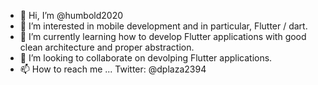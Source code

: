 - 👋 Hi, I’m @humbold2020
- 👀 I’m interested in mobile development and in particular, Flutter / dart.
- 🌱 I’m currently learning how to develop Flutter applications with good clean architecture and proper abstraction. 
- 💞️ I’m looking to collaborate on devolping Flutter applications.
- 📫 How to reach me ... Twitter: @dplaza2394

<!---
humbold2020/humbold2020 is a ✨ special ✨ repository because its `README.md` (this file) appears on your GitHub profile.
You can click the Preview link to take a look at your changes.
--->
